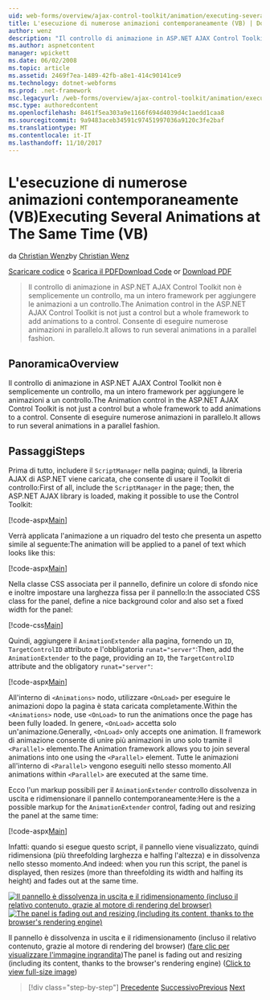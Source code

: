```yaml
---
uid: web-forms/overview/ajax-control-toolkit/animation/executing-several-animations-at-the-same-time-vb
title: L'esecuzione di numerose animazioni contemporaneamente (VB) | Documenti Microsoft
author: wenz
description: "Il controllo di animazione in ASP.NET AJAX Control Toolkit non è semplicemente un controllo, ma un intero framework per aggiungere le animazioni a un controllo. Consente di eseguire severa..."
ms.author: aspnetcontent
manager: wpickett
ms.date: 06/02/2008
ms.topic: article
ms.assetid: 2469f7ea-1489-42fb-a8e1-414c90141ce9
ms.technology: dotnet-webforms
ms.prod: .net-framework
msc.legacyurl: /web-forms/overview/ajax-control-toolkit/animation/executing-several-animations-at-the-same-time-vb
msc.type: authoredcontent
ms.openlocfilehash: 8461f5ea303a9e1166f694d4039d4c1aedd1caa8
ms.sourcegitcommit: 9a9483aceb34591c97451997036a9120c3fe2baf
ms.translationtype: MT
ms.contentlocale: it-IT
ms.lasthandoff: 11/10/2017
---
```

<a name="executing-several-animations-at-the-same-time-vb"></a><span data-ttu-id="1ba7c-104">L'esecuzione di numerose animazioni contemporaneamente (VB)</span><span class="sxs-lookup"><span data-stu-id="1ba7c-104">Executing Several Animations at The Same Time (VB)</span></span>
====================
<span data-ttu-id="1ba7c-105">da [Christian Wenz](https://github.com/wenz)</span><span class="sxs-lookup"><span data-stu-id="1ba7c-105">by [Christian Wenz](https://github.com/wenz)</span></span>

<span data-ttu-id="1ba7c-106">[Scaricare codice](http://download.microsoft.com/download/f/9/a/f9a26acd-8df4-4484-8a18-199e4598f411/Animation2.vb.zip) o [Scarica il PDF](http://download.microsoft.com/download/6/7/1/6718d452-ff89-4d3f-a90e-c74ec2d636a3/animation2VB.pdf)</span><span class="sxs-lookup"><span data-stu-id="1ba7c-106">[Download Code](http://download.microsoft.com/download/f/9/a/f9a26acd-8df4-4484-8a18-199e4598f411/Animation2.vb.zip) or [Download PDF](http://download.microsoft.com/download/6/7/1/6718d452-ff89-4d3f-a90e-c74ec2d636a3/animation2VB.pdf)</span></span>

> <span data-ttu-id="1ba7c-107">Il controllo di animazione in ASP.NET AJAX Control Toolkit non è semplicemente un controllo, ma un intero framework per aggiungere le animazioni a un controllo.</span><span class="sxs-lookup"><span data-stu-id="1ba7c-107">The Animation control in the ASP.NET AJAX Control Toolkit is not just a control but a whole framework to add animations to a control.</span></span> <span data-ttu-id="1ba7c-108">Consente di eseguire numerose animazioni in parallelo.</span><span class="sxs-lookup"><span data-stu-id="1ba7c-108">It allows to run several animations in a parallel fashion.</span></span>


## <a name="overview"></a><span data-ttu-id="1ba7c-109">Panoramica</span><span class="sxs-lookup"><span data-stu-id="1ba7c-109">Overview</span></span>

<span data-ttu-id="1ba7c-110">Il controllo di animazione in ASP.NET AJAX Control Toolkit non è semplicemente un controllo, ma un intero framework per aggiungere le animazioni a un controllo.</span><span class="sxs-lookup"><span data-stu-id="1ba7c-110">The Animation control in the ASP.NET AJAX Control Toolkit is not just a control but a whole framework to add animations to a control.</span></span> <span data-ttu-id="1ba7c-111">Consente di eseguire numerose animazioni in parallelo.</span><span class="sxs-lookup"><span data-stu-id="1ba7c-111">It allows to run several animations in a parallel fashion.</span></span>

## <a name="steps"></a><span data-ttu-id="1ba7c-112">Passaggi</span><span class="sxs-lookup"><span data-stu-id="1ba7c-112">Steps</span></span>

<span data-ttu-id="1ba7c-113">Prima di tutto, includere il `ScriptManager` nella pagina; quindi, la libreria AJAX di ASP.NET viene caricata, che consente di usare il Toolkit di controllo:</span><span class="sxs-lookup"><span data-stu-id="1ba7c-113">First of all, include the `ScriptManager` in the page; then, the ASP.NET AJAX library is loaded, making it possible to use the Control Toolkit:</span></span>

[!code-aspx[Main](executing-several-animations-at-the-same-time-vb/samples/sample1.aspx)]

<span data-ttu-id="1ba7c-114">Verrà applicata l'animazione a un riquadro del testo che presenta un aspetto simile al seguente:</span><span class="sxs-lookup"><span data-stu-id="1ba7c-114">The animation will be applied to a panel of text which looks like this:</span></span>

[!code-aspx[Main](executing-several-animations-at-the-same-time-vb/samples/sample2.aspx)]

<span data-ttu-id="1ba7c-115">Nella classe CSS associata per il pannello, definire un colore di sfondo nice e inoltre impostare una larghezza fissa per il pannello:</span><span class="sxs-lookup"><span data-stu-id="1ba7c-115">In the associated CSS class for the panel, define a nice background color and also set a fixed width for the panel:</span></span>

[!code-css[Main](executing-several-animations-at-the-same-time-vb/samples/sample3.css)]

<span data-ttu-id="1ba7c-116">Quindi, aggiungere il `AnimationExtender` alla pagina, fornendo un `ID`, `TargetControlID` attributo e l'obbligatoria `runat="server"`:</span><span class="sxs-lookup"><span data-stu-id="1ba7c-116">Then, add the `AnimationExtender` to the page, providing an `ID`, the `TargetControlID` attribute and the obligatory `runat="server"`:</span></span>

[!code-aspx[Main](executing-several-animations-at-the-same-time-vb/samples/sample4.aspx)]

<span data-ttu-id="1ba7c-117">All'interno di `<Animations>` nodo, utilizzare `<OnLoad>` per eseguire le animazioni dopo la pagina è stata caricata completamente.</span><span class="sxs-lookup"><span data-stu-id="1ba7c-117">Within the `<Animations>` node, use `<OnLoad>` to run the animations once the page has been fully loaded.</span></span> <span data-ttu-id="1ba7c-118">In genere, `<OnLoad>` accetta solo un'animazione.</span><span class="sxs-lookup"><span data-stu-id="1ba7c-118">Generally, `<OnLoad>` only accepts one animation.</span></span> <span data-ttu-id="1ba7c-119">Il framework di animazione consente di unire più animazioni in uno solo tramite il `<Parallel>` elemento.</span><span class="sxs-lookup"><span data-stu-id="1ba7c-119">The Animation framework allows you to join several animations into one using the `<Parallel>` element.</span></span> <span data-ttu-id="1ba7c-120">Tutte le animazioni all'interno di `<Parallel>` vengono eseguiti nello stesso momento.</span><span class="sxs-lookup"><span data-stu-id="1ba7c-120">All animations within `<Parallel>` are executed at the same time.</span></span>

<span data-ttu-id="1ba7c-121">Ecco l'un markup possibili per il `AnimationExtender` controllo dissolvenza in uscita e ridimensionare il pannello contemporaneamente:</span><span class="sxs-lookup"><span data-stu-id="1ba7c-121">Here is the a possible markup for the `AnimationExtender` control, fading out and resizing the panel at the same time:</span></span>

[!code-aspx[Main](executing-several-animations-at-the-same-time-vb/samples/sample5.aspx)]

<span data-ttu-id="1ba7c-122">Infatti: quando si esegue questo script, il pannello viene visualizzato, quindi ridimensiona (più threefolding larghezza e halfing l'altezza) e in dissolvenza nello stesso momento.</span><span class="sxs-lookup"><span data-stu-id="1ba7c-122">And indeed: when you run this script, the panel is displayed, then resizes (more than threefolding its width and halfing its height) and fades out at the same time.</span></span>


<span data-ttu-id="1ba7c-123">[![Il pannello è dissolvenza in uscita e il ridimensionamento (incluso il relativo contenuto, grazie al motore di rendering del browser)](executing-several-animations-at-the-same-time-vb/_static/image2.png)](executing-several-animations-at-the-same-time-vb/_static/image1.png)</span><span class="sxs-lookup"><span data-stu-id="1ba7c-123">[![The panel is fading out and resizing (including its content, thanks to the browser's rendering engine)](executing-several-animations-at-the-same-time-vb/_static/image2.png)](executing-several-animations-at-the-same-time-vb/_static/image1.png)</span></span>

<span data-ttu-id="1ba7c-124">Il pannello è dissolvenza in uscita e il ridimensionamento (incluso il relativo contenuto, grazie al motore di rendering del browser) ([fare clic per visualizzare l'immagine ingrandita](executing-several-animations-at-the-same-time-vb/_static/image3.png))</span><span class="sxs-lookup"><span data-stu-id="1ba7c-124">The panel is fading out and resizing (including its content, thanks to the browser's rendering engine) ([Click to view full-size image](executing-several-animations-at-the-same-time-vb/_static/image3.png))</span></span>

>[!div class="step-by-step"]
<span data-ttu-id="1ba7c-125">[Precedente](adding-animation-to-a-control-vb.md)
[Successivo](executing-several-animations-after-each-other-vb.md)</span><span class="sxs-lookup"><span data-stu-id="1ba7c-125">[Previous](adding-animation-to-a-control-vb.md)
[Next](executing-several-animations-after-each-other-vb.md)</span></span>
